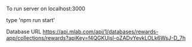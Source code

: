 To run server on localhost:3000

type 'npm run start'

Database URL
https://api.mlab.com/api/1/databases/rewards-app/collections/rewards?apiKey=f4QGKUjsl-oZADvYevkLOLk6WsJ-D_7h